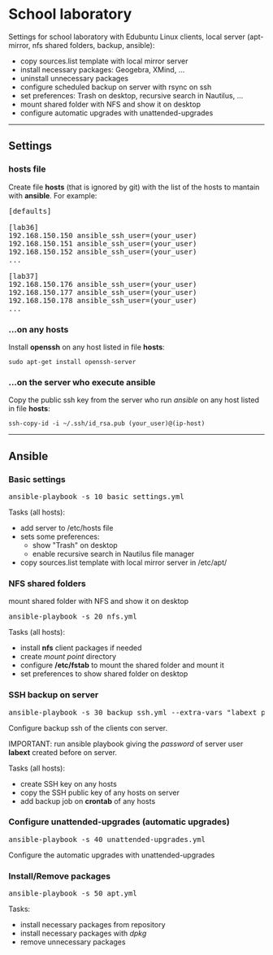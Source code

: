 # School laboratory

Settings for school laboratory with Edubuntu Linux clients, local server (apt-mirror, nfs shared folders, backup, ansible):

- copy sources.list template with local mirror server
- install necessary packages: Geogebra, XMind, ...
- uninstall unnecessary packages
- configure scheduled backup on server with rsync on ssh
- set preferences: Trash on desktop, recursive search in Nautilus, ...
- mount shared folder with NFS and show it on desktop
- configure automatic upgrades with unattended-upgrades

---
## Settings

### hosts file
Create file **hosts** (that is ignored by git) with the list of the hosts to mantain with **ansible**. For example:

<pre>
[defaults]

[lab36]
192.168.150.150 ansible_ssh_user=(your_user)
192.168.150.151 ansible_ssh_user=(your_user)
192.168.150.152 ansible_ssh_user=(your_user)
...

[lab37]
192.168.150.176 ansible_ssh_user=(your_user)
192.168.150.177 ansible_ssh_user=(your_user)
192.168.150.178 ansible_ssh_user=(your_user)
...
</pre>


### ...on any hosts
Install **openssh** on any host listed in file **hosts**:
<pre><code>sudo apt-get install openssh-server</code></pre>

### ...on the server who execute ansible
Copy the public ssh key from the server who run *ansible* on any host listed in file **hosts**:
<pre><code>ssh-copy-id -i ~/.ssh/id_rsa.pub (your_user)@(ip-host)</code></pre>

---
## Ansible

### Basic settings
<pre>
ansible-playbook -s 10_basic_settings.yml
</pre>

Tasks (all hosts):

- add server to /etc/hosts file
- sets some preferences:
    - show "Trash" on desktop 
    - enable recursive search in Nautilus file manager
- copy sources.list template with local mirror server in /etc/apt/

### NFS shared folders
mount shared folder with NFS and show it on desktop

<pre>
ansible-playbook -s 20_nfs.yml
</pre>

Tasks (all hosts):

- install **nfs** client packages if needed
- create *mount point* directory
- configure **/etc/fstab** to mount the shared folder and mount it
- set preferences to show shared folder on desktop

### SSH backup on server
<pre>
ansible-playbook -s 30_backup_ssh.yml --extra-vars "labext_pwd=(password_of_user_labext"
</pre>

Configure backup ssh of the clients con server. 

IMPORTANT: run ansible playbook giving the *password* of server user **labext** created before on server.

Tasks (all hosts):

- create SSH key on any hosts
- copy the SSH public key of any hosts on server
- add backup job on **crontab** of any hosts

### Configure unattended-upgrades (automatic upgrades)
<pre>
ansible-playbook -s 40_unattended-upgrades.yml
</pre>

Configure the automatic upgrades with unattended-upgrades


### Install/Remove packages
<pre>
ansible-playbook -s 50_apt.yml
</pre>

Tasks:

- install necessary packages from repository
- install necessary packages with *dpkg*
- remove unnecessary packages
